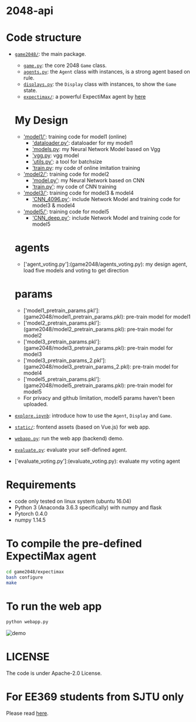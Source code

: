 # 2048-api
# Code structure
* [`game2048/`](game2048/): the main package.
    * [`game.py`](game2048/game.py): the core 2048 `Game` class.
    * [`agents.py`](game2048/agents.py): the `Agent` class with instances, is a strong agent based on rule.
    * [`displays.py`](game2048/displays.py): the `Display` class with instances, to show the `Game` state.
    * [`expectimax/`](game2048/expectimax): a powerful ExpectiMax agent by [here](https://github.com/nneonneo/2048-ai)
    # My Design
    * ['model1/'](game2048/model1/): training code for model1 (online) 
        * ['dataloader.py'](game2048/model1/dataloader.py): dataloader for my model1
        * ['models.py](game2048/model1/models.py): my Neural Network Model based on Vgg
        * ['vgg.py](game2048/model1/vgg.py): vgg model
        * ['utils.py'](game2048/model1/utils.py): a tool for batchsize
        * ['train.py](game2048/model1/train.py): my code of online imitation training
    * ['model2/'](game2048/model2/): training code for model2
        * ['model.py'](game2048/model2/model.py): my Neural Network based on CNN
        * ['train.py'](game2048/model2/train.py): my code of CNN training
    * ['model3/'](game2048/model3/): training code for model3 & model4
        * ['CNN_4096.py'](game2048/model3/CNN.py): include Network Model and training code for model3 & model4
    * ['model5/'](game2048/model5/): training code for model5
        * ['CNN_deep.py'](game2048/model5/CNN_deep.py): include Network Model and training code for model5
    
    # agents
    * ['agent_voting.py']:(game2048/agents_voting.py): my design agent, load five models and voting to get direction
    # params
    * ['model1_pretrain_params.pkl']:(game2048/model1_pretrain_params.pkl): pre-train model for model1
    * ['model2_pretrain_params.pkl']:(game2048/model2_pretrain_params.pkl): pre-train model for model2
    * ['model3_pretrain_params.pkl']:(game2048/model3_pretrain_params.pkl): pre-train model for model3
    * ['model3_pretrain_params_2.pkl']:(game2048/model3_pretrain_params_2.pkl): pre-train model for model4
    * ['model5_pretrain_params.pkl']:(game2048/model5_pretrain_params.pkl): pre-train model for model5
    * For privacy and github limitation, model5 params haven't been uploaded.

* [`explore.ipynb`](explore.ipynb): introduce how to use the `Agent`, `Display` and `Game`.
* [`static/`](static/): frontend assets (based on Vue.js) for web app.
* [`webapp.py`](webapp.py): run the web app (backend) demo.
* [`evaluate.py`](evaluate.py): evaluate your self-defined agent.
* ['evaluate_voting.py']:(evaluate_voting.py): evaluate my voting agent

# Requirements
* code only tested on linux system (ubuntu 16.04)
* Python 3 (Anaconda 3.6.3 specifically) with numpy and flask
* Pytorch 0.4.0
* numpy 1.14.5

# To compile the pre-defined ExpectiMax agent

```bash
cd game2048/expectimax
bash configure
make
```

# To run the web app
```bash
python webapp.py
```
![demo](preview2048.gif)

# LICENSE
The code is under Apache-2.0 License.

# For EE369 students from SJTU only
Please read [here](EE369.md).

